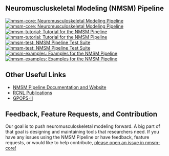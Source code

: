 ## Neuromuscluskeletal Modeling (NMSM) Pipeline
<div float="left">
  <a href="https://github.com/rcnl-org/nmsm-core#gh-dark-mode-only"><img src="https://github-readme-stats-bo9z7rhy1-cvhammond.vercel.app/api/pin/?username=rcnl-org&repo=nmsm-core&show_owner=true&title_color=58a6ff&text_color=adbac7&bg_color=00000000&border_color=444c56&v=3#gh-dark-mode-only" alt="nmsm-core: Neuromusculoskeletal Modeling Pipeline"></a>
  <a href="https://github.com/rcnl-org/nmsm-core#gh-light-mode-only"><img src="https://github-readme-stats-bo9z7rhy1-cvhammond.vercel.app/api/pin/?username=rcnl-org&repo=nmsm-core&show_owner=true&v=3#gh-light-mode-only" alt="nmsm-core: Neuromusculoskeletal Modeling Pipeline"></a>
&nbsp;
  <a href="https://github.com/rcnl-org/nmsm-tutorial#gh-dark-mode-only"><img src="https://github-readme-stats-bo9z7rhy1-cvhammond.vercel.app/api/pin/?username=rcnl-org&repo=nmsm-tutorial&show_owner=true&title_color=58a6ff&text_color=adbac7&bg_color=00000000&border_color=444c56&v=3#gh-dark-mode-only" alt="nmsm-tutorial: Tutorial for the NMSM Pipeline"></a>
  <a href="https://github.com/rcnl-org/nmsm-tutorial#gh-light-mode-only"><img src="https://github-readme-stats-bo9z7rhy1-cvhammond.vercel.app/api/pin/?username=rcnl-org&repo=nmsm-tutorial&show_owner=true&v=3#gh-light-mode-only" alt="nmsm-tutorial: Tutorial for the NMSM Pipeline"></a>
&nbsp;
</div>
<div float="left">
  <a href="https://github.com/rcnl-org/nmsm-test#gh-dark-mode-only"><img src="https://github-readme-stats-bo9z7rhy1-cvhammond.vercel.app/api/pin/?username=rcnl-org&repo=nmsm-test&show_owner=true&title_color=58a6ff&text_color=adbac7&bg_color=00000000&border_color=444c56&v=3#gh-dark-mode-only" alt="nmsm-test: NMSM Pipeline Test Suite"></a>
  <a href="https://github.com/rcnl-org/nmsm-test#gh-light-mode-only"><img src="https://github-readme-stats-bo9z7rhy1-cvhammond.vercel.app/api/pin/?username=rcnl-org&repo=nmsm-test&show_owner=true&v=3#gh-light-mode-only" alt="nmsm-test: NMSM Pipeline Test Suite"></a>
&nbsp;
  <a href="https://github.com/rcnl-org/nmsm-examples#gh-dark-mode-only"><img src="https://github-readme-stats-bo9z7rhy1-cvhammond.vercel.app/api/pin/?username=rcnl-org&repo=nmsm-examples&show_owner=true&title_color=58a6ff&text_color=adbac7&bg_color=00000000&border_color=444c56&v=3#gh-dark-mode-only" alt="nmsm-examples: Examples for the NMSM Pipeline"></a>
  <a href="https://github.com/rcnl-org/nmsm-examples#gh-light-mode-only"><img src="https://github-readme-stats-bo9z7rhy1-cvhammond.vercel.app/api/pin/?username=rcnl-org&repo=nmsm-examples&show_owner=true&v=3#gh-light-mode-only" alt="nmsm-examples: Examples for the NMSM Pipeline"></a>
&nbsp;
</div>

## Other Useful Links

- [NMSM Pipeline Documentation and Website](https://nmsm.rice.edu)
- [RCNL Publications](https://rcnl.rice.edu/publications.html)
- [GPOPS-II](http://gpops2.com/)

## Feedback, Feature Requests, and Contribution

Our goal is to push neuromusculoskeletal modeling forward. A big part of that goal is designing and maintaining tools that researchers need. If you have any issues using the NMSM Pipeline or have feedback, feature requests, or would like to help contribute, [please open an issue in nmsm-core!](https://github.com/rcnl-org/nmsm-core/issues)


<!--

**Here are some ideas to get you started:**

🙋‍♀️ A short introduction - what is your organization all about?
🌈 Contribution guidelines - how can the community get involved?
👩‍💻 Useful resources - where can the community find your docs? Is there anything else the community should know?
🍿 Fun facts - what does your team eat for breakfast?
🧙 Remember, you can do mighty things with the power of [Markdown](https://docs.github.com/github/writing-on-github/getting-started-with-writing-and-formatting-on-github/basic-writing-and-formatting-syntax)
-->
